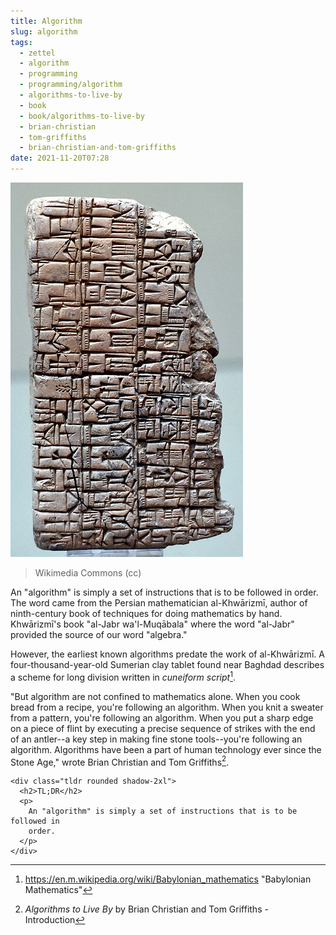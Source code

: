 ```yaml
---
title: Algorithm
slug: algorithm
tags:
  - zettel
  - algorithm
  - programming
  - programming/algorithm
  - algorithms-to-live-by
  - book
  - book/algorithms-to-live-by
  - brian-christian
  - tom-griffiths
  - brian-christian-and-tom-griffiths
date: 2021-11-20T07:28
---
```



![wide](./static/imgs/178bd100.jpg "https://upload.wikimedia.org/wikipedia/commons/thumb/6/60/Clay_tablet_mentioning_the_name_of_Eannatum%2C_prince_of_Lagash._From_Iraq%2C_c._2470_BCE._Iraq_Museum.jpg/372px-Clay_tablet_mentioning_the_name_of_Eannatum%2C_prince_of_Lagash._From_Iraq%2C_c._2470_BCE._Iraq_Museum.jpg")
> Wikimedia Commons (cc)

An "algorithm" is simply a set of instructions that is to be followed in order.
The word came from the Persian mathematician al-Khwārizmī, author of
ninth-century book of techniques for doing mathematics by hand. Khwārizmī's book
"al-Jabr wa'l-Muqābala" where the word "al-Jabr" provided the source of our word
"algebra."

However, the earliest known algorithms predate the work of al-Khwārizmī.
A four-thousand-year-old Sumerian clay tablet found near Baghdad describes
a scheme for long division written in _cuneiform script_[^1].

"But algorithm are not confined to mathematics alone. When you cook bread from
a recipe, you're following an algorithm. When you knit a sweater from a pattern,
you're following an algorithm. When you put a sharp edge on a piece of flint by
executing a precise sequence of strikes with the end of an antler--a key step in
making fine stone tools--you're following an algorithm. Algorithms have been
a part of human technology ever since the Stone Age," wrote Brian Christian and
Tom Griffiths[^2].

``` {=html}
<div class="tldr rounded shadow-2xl">
  <h2>TL;DR</h2>
  <p>
    An "algorithm" is simply a set of instructions that is to be followed in
    order.
  </p>
</div>
```


[^1]: https://en.m.wikipedia.org/wiki/Babylonian_mathematics "Babylonian Mathematics"
[^2]: _Algorithms to Live By_ by Brian Christian and Tom Griffiths - Introduction
